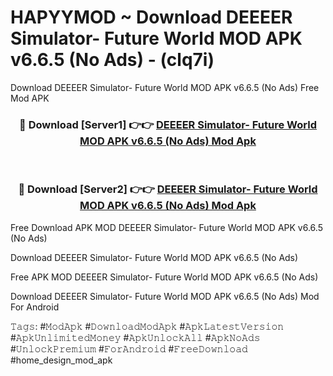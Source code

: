# HAPYYMOD ~ Download DEEEER Simulator- Future World MOD APK v6.6.5 (No Ads) - (clq7i)
Download DEEEER Simulator- Future World MOD APK v6.6.5 (No Ads) Free Mod APK

<div align="center">
<h3>🔴 Download [Server1] 👉👉 <a href="https://apk-comot.site?title=DEEEER_Simulator-_Future_World_MOD_APK_v6.6.5_(No_Ads)">DEEEER Simulator- Future World MOD APK v6.6.5 (No Ads) Mod Apk</a></h3><br>

<h3>🔴 Download [Server2] 👉👉 <a href="https://apk-comot.site?title=DEEEER_Simulator-_Future_World_MOD_APK_v6.6.5_(No_Ads)">DEEEER Simulator- Future World MOD APK v6.6.5 (No Ads) Mod Apk</a></h3>
</div>


Free Download APK MOD DEEEER Simulator- Future World MOD APK v6.6.5 (No Ads)

Download DEEEER Simulator- Future World MOD APK v6.6.5 (No Ads) 

Free APK MOD DEEEER Simulator- Future World MOD APK v6.6.5 (No Ads) 

Download DEEEER Simulator- Future World MOD APK v6.6.5 (No Ads) Mod For Android

𝚃𝚊𝚐𝚜: #𝙼𝚘𝚍𝙰𝚙𝚔 #𝙳𝚘𝚠𝚗𝚕𝚘𝚊𝚍𝙼𝚘𝚍𝙰𝚙𝚔 #𝙰𝚙𝚔𝙻𝚊𝚝𝚎𝚜𝚝𝚅𝚎𝚛𝚜𝚒𝚘𝚗 #𝙰𝚙𝚔𝚄𝚗𝚕𝚒𝚖𝚒𝚝𝚎𝚍𝙼𝚘𝚗𝚎𝚢 #𝙰𝚙𝚔𝚄𝚗𝚕𝚘𝚌𝚔𝙰𝚕𝚕 #𝙰𝚙𝚔𝙽𝚘𝙰𝚍𝚜 #𝚄𝚗𝚕𝚘𝚌𝚔𝙿𝚛𝚎𝚖𝚒𝚞𝚖 #𝙵𝚘𝚛𝙰𝚗𝚍𝚛𝚘𝚒𝚍 #𝙵𝚛𝚎𝚎𝙳𝚘𝚠𝚗𝚕𝚘𝚊𝚍 #home_design_mod_apk
